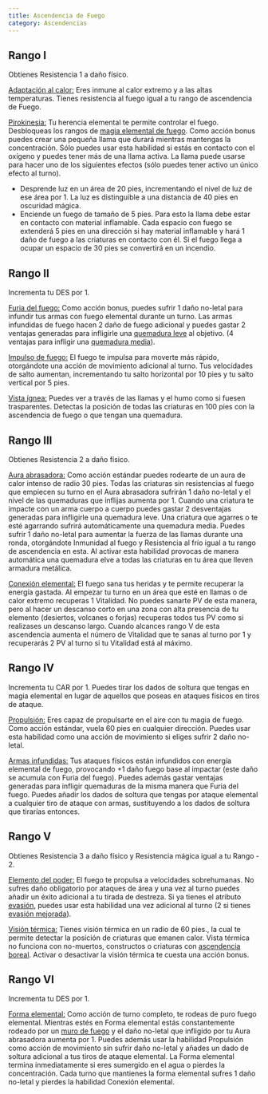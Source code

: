 ```yaml
---
title: Ascendencia de Fuego
category: Ascendencias
---
```


## Rango I 

Obtienes Resistencia 1 a daño físico. 

<u>Adaptación al calor:</u> Eres inmune al calor extremo y a las altas temperaturas. Tienes resistencia al fuego igual a tu rango de ascendencia de Fuego.

<u>Pirokinesia:</u> Tu herencia elemental te permite controlar el fuego. Desbloqueas los rangos de [magia elemental de fuego](https://raldamain.com/rules/Rangos/Elementalismo/magia%20de%20fuego.html). Como acción bonus puedes crear una pequeña llama que durará mientras mantengas la concentración. Sólo puedes usar esta habilidad si estás en contacto con el oxígeno y puedes tener más de una llama activa. La llama puede usarse para hacer uno de los siguientes efectos (sólo puedes tener activo un único efecto al turno).

- Desprende luz en un área de 20 pies, incrementando el nivel de luz de ese área por 1. La luz es distinguible a una distancia de 40 pies en oscuridad mágica.
- Enciende un fuego de tamaño de 5 pies. Para esto la llama debe estar en contacto con material inflamable. Cada espacio con fuego se extenderá 5 pies en una dirección si hay material inflamable y hará 1 daño de fuego a las criaturas en contacto con él. Si el fuego llega a ocupar un espacio de 30 pies se convertirá en un incendio.

## Rango II

Incrementa tu DES por 1.

<u>Furia del fuego:</u> Como acción bonus, puedes sufrir 1 daño no-letal para infundir tus armas con fuego elemental durante un turno. Las armas infundidas de fuego hacen 2 daño de fuego adicional y puedes gastar 2 ventajas generadas para infligirle una [quemadura leve](https://raldamain.com/rules/Rangos/Elementalismo/magia%20de%20fuego.html#rango-i) al objetivo. (4 ventajas para infligir una [quemadura media](https://raldamain.com/rules/Rangos/Elementalismo/magia%20de%20fuego.html#rango-i)). 

<u>Impulso de fuego:</u> El fuego te impulsa para moverte más rápido, otorgándote una acción de movimiento adicional al turno. Tus velocidades de salto aumentan, incrementando tu salto horizontal por 10 pies y tu salto vertical por 5 pies.

<u>Vista ígnea:</u> Puedes ver a través de las llamas y el humo como si fuesen trasparentes. Detectas la posición de todas las criaturas en 100 pies con la ascendencia de fuego o que tengan una quemadura.

## Rango III 

Obtienes Resistencia 2 a daño físico.

<u>Aura abrasadora:</u> Como acción estándar puedes rodearte de un aura de calor intenso de radio 30 pies. Todas las criaturas sin resistencias al fuego que empiecen su turno en el Aura abrasadora sufrirán 1 daño no-letal y el nivel de las quemaduras que inflijas aumenta por 1. Cuando una criatura te impacte con un arma cuerpo a cuerpo puedes gastar 2 desventajas generadas  para infligirle una quemadura leve. Una criatura que agarres o te esté agarrando sufrirá automáticamente una quemadura media. Puedes sufrir 1 daño no-letal para aumentar la fuerza de las llamas durante una ronda, otorgándote Inmunidad al fuego y Resistencia al frío igual a tu rango de ascendencia en esta. Al activar esta habilidad provocas de manera automática una quemadura elve a todas las criaturas en tu área que lleven armadura metálica.

<u>Conexión elemental:</u> El fuego sana tus heridas y te permite recuperar la energía gastada. Al empezar tu turno en un área que esté en llamas o de calor extremo recuperas 1 Vitalidad. No puedes sanarte PV de esta manera, pero al hacer un descanso corto en una zona con alta presencia de tu elemento (desiertos, volcanes o forjas) recuperas todos tus PV como si realizases un descanso largo. Cuando alcances rango V de esta ascendencia aumenta el número de Vitalidad que te sanas al turno por 1 y recuperarás 2 PV al turno si tu Vitalidad está al máximo.

## Rango IV

Incrementa tu CAR por 1. Puedes tirar los dados de soltura que tengas en magia elemental en lugar de aquellos que poseas en ataques físicos en tiros de ataque.

<u>Propulsión:</u> Eres capaz de propulsarte en el aire con tu magia de fuego. Como acción estándar, vuela 60 pies en cualquier dirección. Puedes usar esta habilidad como una acción de movimiento si eliges sufrir 2 daño no-letal.

<u>Armas infundidas:</u> Tus ataques físicos están infundidos con energía elemental de fuego, provocando +1 daño fuego base al impactar (este daño se acumula con Furia del fuego). Puedes además gastar ventajas generadas para infligir quemaduras de la misma manera que Furia del fuego. Puedes añadir los dados de soltura que tengas por ataque elemental a cualquier tiro de ataque con armas, sustituyendo a los dados de soltura que tirarías entonces.

## Rango V

Obtienes Resistencia 3 a daño físico y Resistencia mágica igual a tu Rango - 2. 

<u>Elemento del poder:</u> El fuego te propulsa a velocidades sobrehumanas. No sufres daño obligatorio por ataques de área y una vez al turno puedes añadir un éxito adicional a tu tirada de destreza. Si ya tienes el atributo [evasión](https://raldamain.com/rules/Rangos/Combate/reflejos.html#rango-ii), puedes usar esta habilidad una vez adicional al turno (2 si tienes [evasión mejorada](https://raldamain.com/rules/Rangos/Combate/reflejos.html#rango-iv)). 

<u>Visión térmica:</u> Tienes visión térmica en un radio de 60 pies., la cual te permite detectar la posición de criaturas que emanen calor. Vista térmica no funciona con no-muertos, constructos o criaturas con [ascendencia boreal](https://raldamain.com/rules/Rangos/Ascendencias/ascendencia%20boreal.html).  Activar o desactivar la visión térmica te cuesta una acción bonus.

## Rango VI 

Incrementa tu DES por 1.

<u>Forma elemental:</u> Como acción de turno completo, te rodeas de puro fuego elemental. Mientras estés en Forma elemental estás constantemente rodeado por un [muro de fuego](https://raldamain.com/rules/Rangos/Elementalismo/magia%20de%20hielo.html) y el daño no-letal que infligido por tu Aura abrasadora aumenta por 1. Puedes además usar la habilidad Propulsión como acción de movimiento sin sufrir daño no-letal y añades un dado de soltura adicional a tus tiros de ataque elemental. La Forma elemental termina inmediatamente si eres sumergido en el agua o pierdes la concentración. Cada turno que mantienes la forma elemental sufres 1 daño no-letal y pierdes la habilidad Conexión elemental.